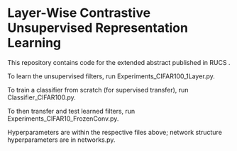 # Layer-Wise Contrastive Unsupervised Representation Learning

This repository contains code for the extended abstract published in RUCS <link>.

To learn the unsupervised filters, run Experiments_CIFAR100_1Layer.py. 

To train a classifier from scratch (for supervised transfer), run Classifier_CIFAR100.py. 

To then transfer and test learned filters, run Experiments_CIFAR10_FrozenConv.py.

Hyperparameters are within the respective files above; network structure hyperparameters are in networks.py.
